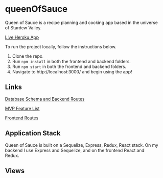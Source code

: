 # queenOfSauce
Queen of Sauce is a recipe planning and cooking app based in the universe of Stardew Valley.

[Live Heroku App](https://queenofsauce.herokuapp.com/)

To run the project locally, follow the instructions below.
1. Clone the repo.
2. Run `npm install` in both the frontend and backend folders.
3. Run `npm start`  in both the frontend and backend folders.
4. Navigate to http://localhost:3000/ and begin using the app!

## Links
[Database Schema and Backend Routes](https://github.com/cheshirekate8/queenOfSauce/wiki/Database-Schema-and-Backend-Routes)

[MVP Feature List](https://github.com/cheshirekate8/queenOfSauce/wiki/MVP-Feature-List)

[Frontend Routes](https://github.com/cheshirekate8/queenOfSauce/wiki/Wireframe-and-Frontend-Routes)

## Application Stack
Queen of Sauce is built on a Sequelize, Express, Redux, React stack. On my backend I use Express and Sequelize, and on the frontend React and Redux.

## Views
